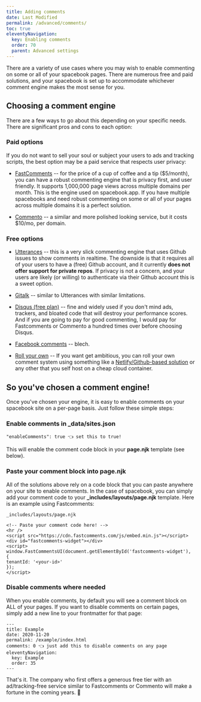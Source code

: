 ```yaml
---
title: Adding comments
date: Last Modified
permalink: /advanced/comments/
toc: true
eleventyNavigation:
  key: Enabling comments 
  order: 70 
  parent: Advanced settings
---
```

There are a variety of use cases where you may wish to enable commenting on some or all of your spacebook pages. There are numerous free and paid solutions, and your spacebook is set up to accommodate whichever comment engine makes the most sense for you. 

## Choosing a comment engine

There are a few ways to go about this depending on your specific needs. There are significant pros and cons to each option:

### Paid options

If you do not want to sell your soul or subject your users to ads and tracking scripts, the best option may be a paid service that respects user privacy: 

* [FastComments](https://fastcomments.com/) -- for the price of a cup of coffee and a tip ($5/month), you can have a robust commenting engine that is privacy first, and user friendly. It supports 1,000,000 page views across multiple domains per month. This is the engine used on spacebook.app. If you have multiple spacebooks and need robust commenting on some or all of your pages across multiple domains it is a perfect solution.

* [Commento](https://commento.io/) -- a similar and more polished looking service, but it costs $10/mo, per domain.

### Free options

* [Utterances](https://utteranc.es/) -- this is a very slick commenting engine that uses Github issues to show comments in realtime. The downside is that it requires all of your users to have a (free) Github account, and it currently **does not offer support for private repos**. If privacy is not a concern, and your users are likely (or willing) to authenticate via their Github account this is a sweet option.

* [Gitalk](https://gitalk.github.io/) -- similar to Utterances with similar limitations.

* [Disqus (free plan)](https://disqus.com/) -- fine and widely used if you don't mind ads, trackers, and bloated code that will destroy your performance scores. And if you are going to pay for good commenting, I would pay for Fastcomments or Commento a hundred times over before choosing Disqus. 

* [Facebook comments](https://developers.facebook.com/docs/plugins/comments/) -- blech.

* [Roll your own](https://www.taniarascia.com/add-comments-to-static-site/) -- If you want get ambitious, you can roll your own comment system using something like a [Netlify/Github-based solution](https://jamstack-comments.netlify.app/) or any other that you self host on a cheap cloud container.

## So you've chosen a comment engine!

Once you've chosen your engine, it is easy to enable comments on your spacebook site on a per-page basis. Just follow these simple steps:

### Enable comments in _data/sites.json

```
"enableComments": true 👈 set this to true!
```

This will enable the comment code block in your **page.njk** template (see below).

### Paste your comment block into page.njk 

All of the solutions above rely on a code block that you can paste anywhere on your site to enable comments. In the case of spacebook, you can simply add your comment code to your **_includes/layouts/page.njk** template. Here is an example using Fastcomments:

```
_includes/layouts/page.njk

<!-- Paste your comment code here! -->
<hr />
<script src="https://cdn.fastcomments.com/js/embed.min.js"></script>
<div id="fastcomments-widget"></div>
<script>
window.FastCommentsUI(document.getElementById('fastcomments-widget'), {
tenantId: '<your-id>'
});
</script>
```

### Disable comments where needed

When you enable comments, by default you will see a comment block on ALL of your pages. If you want to disable comments on certain pages, simply add a new line to your frontmatter for that page:

```
---
title: Example 
date: 2020-11-20
permalink: /example/index.html
comments: 0 👈 just add this to disable comments on any page
eleventyNavigation:
  key: Example
  order: 35
---
```

That's it. The company who first offers a generous free tier with an ad/tracking-free service similar to Fastcomments or Commento will make a fortune in the coming years. 🙂 

